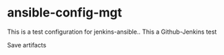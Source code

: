 # ansible-config-mgt

This is a test configuration for jenkins-ansible..
This a Github-Jenkins test

Save artifacts 